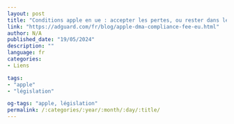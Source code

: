 ```yaml
---
layout: post
title: "Conditions apple en ue : accepter les pertes, ou rester dans les murs"
link: "https://adguard.com/fr/blog/apple-dma-compliance-fee-eu.html"
author: N/A
published_date: "19/05/2024"
description: ""
language: fr
categories:
- Liens

tags:
- "apple"
- "législation"

og-tags: "apple, législation"
permalink: /:categories/:year/:month/:day/:title/
---
```

